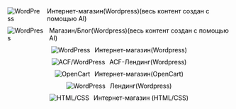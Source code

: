 <div style="margin-bottom: 10px;">
  <a href="http://onlinestore.tw1.su/" target="_blank" style="display: flex; align-items: center; text-decoration: none; color: black; justify-content: center;">
    <img src="https://img.shields.io/badge/WordPress-0073AA?style=for-the-badge&logo=WordPress&logoColor=white" alt="WordPress" style="margin-right: 10px;"/>
    Интернет-магазин(Wordpress)(весь контент создан с помощью AI)
  </a>
</div>

<div style="margin-bottom: 10px;">
  <a href="http://dessertskudrovo.tw1.su" target="_blank" style="display: flex; align-items: center; text-decoration: none; color: black; justify-content: center;">
    <img src="https://img.shields.io/badge/WordPress-0073AA?style=for-the-badge&logo=WordPress&logoColor=white" alt="WordPress" style="margin-right: 10px;"/>
    Магазин/Блог(Wordpress)(весь контент создан с помощью AI)
  </a>
</div>

<div style="margin-bottom: 10px;">
  <a href="http://almerna.ru/" target="_blank" style="display: flex; align-items: center; text-decoration: none; color: black; justify-content: center;">
    <img src="https://img.shields.io/badge/WordPress-0073AA?style=for-the-badge&logo=WordPress&logoColor=white" alt="WordPress" style="margin-right: 10px;"/>
    Интернет-магазин(Wordpress)
  </a>
</div>

<div style="margin-bottom: 10px;">
  <a href="http://dogger.tw1.su" target="_blank" style="display: flex; align-items: center; text-decoration: none; color: black; justify-content: center;">
    <img src="https://img.shields.io/badge/ACF/WordPress-0073AA?style=for-the-badge&logo=WordPress&logoColor=white" alt="ACF/WordPress" style="margin-right: 10px;"/>
    ACF-Лендинг(Wordpress)
  </a>
</div>

<div style="margin-bottom: 10px;">
  <a href="http://ipstore.tw1.su" target="_blank" style="display: flex; align-items: center; text-decoration: none; color: black; justify-content: center;">
    <img src="https://img.shields.io/badge/OpenCart-FF6600?style=for-the-badge&logo=OpenCart&logoColor=white" alt="OpenCart" style="margin-right: 10px;"/>
    Интернет-магазин(OpenCart)
  </a>
</div>

<div style="margin-bottom: 10px;">
  <a href="http://midic.tw1.su" target="_blank" style="display: flex; align-items: center; text-decoration: none; color: black; justify-content: center;">
    <img src="https://img.shields.io/badge/WordPress-0073AA?style=for-the-badge&logo=WordPress&logoColor=white" alt="WordPress" style="margin-right: 10px;"/>
    Лендинг(Wordpress)
  </a>
</div>

<div style="margin-bottom: 10px;">
  <a href="https://aleksandrdruk.github.io/project-jet-store/index.html" target="_blank" style="display: flex; align-items: center; text-decoration: none; color: black; justify-content: center;">
    <img src="https://img.shields.io/badge/HTML%2FCSS-239120?style=for-the-badge&logo=html5&logoColor=white" alt="HTML/CSS" style="margin-right: 10px;"/>
    Интернет-магазин (HTML/CSS)
  </a>
</div>
